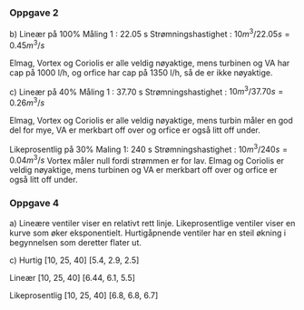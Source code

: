### Oppgave 2

b) 
Lineær på 100%
Måling 1 : 22.05 s
Strømningshastighet : $10 m^3 / 22.05 s = 0.45 m^3/s$

Elmag, Vortex og Coriolis er alle veldig nøyaktige, mens turbinen og VA har cap på 1000 l/h, og orfice har cap på 1350 l/h, så de er ikke nøyaktige.


c)
Lineær på 40%
Måling 1 : 37.70 s
Strømningshastighet : $10 m^3 / 37.70 s = 0.26 m^3/s$

Elmag, Vortex og Coriolis er alle veldig nøyaktige, mens turbin måler en god del for mye, VA er merkbart off over og orfice er også litt off under.

Likeprosentlig på 30%
Maling 1: 240 s
Strømningshastighet : $10 m^3 / 240 s = 0.04 m^3/s$
Vortex måler null fordi strømmen er for lav. Elmag og Coriolis er veldig nøyaktige, mens turbinen og VA er merkbart off over og orfice er også litt off under.



### Oppgave 4

a)
Lineære ventiler viser en relativt rett linje.
Likeprosentlige ventiler viser en kurve som øker eksponentielt.
Hurtigåpnende ventiler har en steil økning i begynnelsen som deretter flater ut.


c)
Hurtig
[10, 25, 40]
[5.4, 2.9, 2.5]

Lineær
[10, 25, 40]
[6.44, 6.1, 5.5]

Likeprosentlig
[10, 25, 40]
[6.8, 6.8, 6.7]
